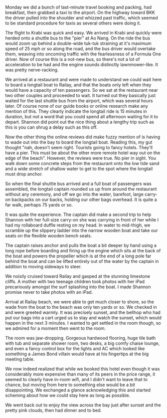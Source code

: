 Monday we did a bunch of last-minute travel booking and packing, had breakfast, then grabbed a taxi to the airport. On the highway toward BKK the driver pulled into the shoulder and whizzed past traffic, which seemed to be standard procedure for taxis as several others were doing it.

The flight to Krabi was quick and easy. We arrived in Krabi and quickly were herded onto a shuttle bus to the "pier" at Ao Nang. On the ride the bus would zoom up behind a double-wide tuk-tuk straining at it's maximum speed of 25 mph or so along the road, and the bus driver would overtake them, weaving into oncoming traffic with the fearlessness of a Formula One driver. Now of course this is a not-new bus, so there's not a lot of acceleration to be had and the engine sounds distinctly lawnmower-like. It was pretty nerve-racking.

We arrived at a restaurant and were made to understand we could wait here to board a longtail boat to Railay, and that the boats only left when they would have a capacity of ten passengers. So we sat at the restaurant near two other couples and proceeded to wait. It turned out they basically just waited for the last shuttle bus from the airport, which was several hours later. Of course none of our guide books or online research make any mention of this. They clearly indicate the longtail ride is 15 minutes in duration, but not a word that you could spend all afternoon waiting for it to depart. Shannon did point out the nice thing about a lengthy trip such as this is you can shrug a delay such as this off.

Now the other thing the online reviews did make fuzzy mention of is having to wade out into the bay to board the longtail boat. Reading this, my gut thought "nah, doesn't seem right. Tourists going to fancy hotels. They'll have a pier. This must be about the other more remote hotel way out on the edge of the beach". However, the reviews were true. No pier in sight. You walk down some concrete steps from the restaurant onto the low tide sand and a wide stretch of shallow water to get to the spot where the longtail must drop anchor.

So when the final shuttle bus arrived and a full boat of passengers was assembled, the longtail captain rounded us up from around the restaurant without any ceremony, and off we go into the water, barefoot, large carry-on backpacks on our backs, holding our other bags overhead. It is quite a far walk, perhaps 75 yards or so.

It was quite the experience. The captain did make a second trip to help Shannon with her full-size carry-on she was carrying in front of her while I had my rollaboard duffle resting on my head. In water to mid-thigh, we scramble up the slippery ladder into the narrow wooden boat and take our seats on the flexible wooden bench seats.

The captain raises anchor and pulls the boat a bit deeper by hand using a long rope before boarding and firing up the engine which sits at the back of the boat and powers the propeller which is at the end of a long pole far behind the boat and can be lifted entirely out of the water by the captain in addition to moving sideways to steer.

We noisily cruised toward Railay and gasped at the stunning limestone cliffs. A mother with two teenage children took photos with her iPad precariously amongst the surf splashing into the boat. I made Shannon promise never to take photos with an iPad.

Arrival at Railay beach, we were able to get much closer to shore, so the wade from the boat to the beach was only ten yards or so. We checked in and were greeted warmly. It was precisely sunset, and the bellhop who had put our bags into a cart urged us to stay and watch the sunset, which would happen in the next 3 minutes. I wanted to get settled in the room though, so we admired for a moment then went to the room.

The room was jaw-dropping. Gorgeous hardwood flooring, huge tile bath with tub and separate shower room, two desks, a big comfy chaise lounge, and even a fancy control box for the lights and AC which looked like something a James Bond villain would have at his fingertips at the big meeting table.

We now indeed realized that while we booked this hotel even though it was considerably more expensive than many of its peers in the price range, it seemed to clearly have in-room wifi, and I didn't want to leave that to chance, but moving from here to something else would be a bit disappointing. We exchanged a glance acknowledging this and started scheming about how we could stay here as long as possible.

We went back out to enjoy the view across the bay just after sunset and the pretty pink clouds, then had dinner and to bed.

